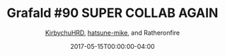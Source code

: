 ---
title: "Grafald #90 SUPER COLLAB AGAIN"
type: "image"
date: 2017-05-15T00:00:00-04:00
draft: false
categories:
- comics
- collaborations
tags:
- grafald
image_path: "/projects/grafald/comics/img/2017/90.png"
alt_text: ""
is_subpage: true
author: "[KirbychuHRD](https://cohost.org/KirbychuHRD), [hatsune-mike](https://cohost.org/hatsune-mike), and Ratheronfire"
---